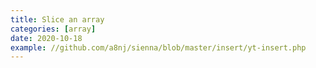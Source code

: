 ```yaml
---
title: Slice an array
categories: [array]
date: 2020-10-18
example: //github.com/a8nj/sienna/blob/master/insert/yt-insert.php
---
```

